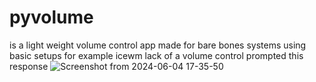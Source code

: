 # pyvolume
is a light weight volume control app made for bare bones systems using basic setups for example icewm lack of a volume control prompted this response
![Screenshot from 2024-06-04 17-35-50](https://github.com/develperbayman/pyvolume/assets/9290744/85e5abaf-90af-4ca9-8304-ebec7d763128)
